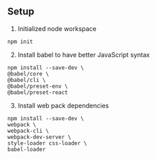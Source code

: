 ## Setup
1. Initialized node workspace
```
npm init
```

2. Install babel to have better JavaScript syntax
```
npm install --save-dev \
@babel/core \
@babel/cli \
@babel/preset-env \
@babel/preset-react
```

3. Install web pack dependencies
```
npm install --save-dev \
webpack \
webpack-cli \
webpack-dev-server \
style-loader css-loader \
babel-loader
```